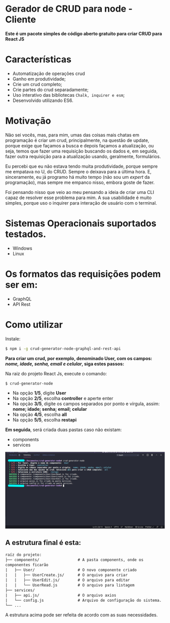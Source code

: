 # __Gerador de CRUD para node - Cliente__

__Este é um pacote simples de código aberto gratuito para criar CRUD para React JS__

# Características
- Automatização de operações crud
- Ganho em produtividade;
- Crie um crud completo;
- Crie partes do crud separadamente;
- Uso interativo das bibliotecas `Chalk, inquirer e esm`;
- Desenvolvido utilizando ES6.

# Motivação
Não sei vocês, mas, para mim, umas das coisas mais chatas em programação é criar um crud, principalmente, na questão de update, porque exige que façamos a busca e depois façamos a atualização, ou seja, temos que fazer uma requisição buscando os dados e, em seguida, fazer outra requisição para a atualização usando, geralmente, formulários.

Eu percebi que eu não estava tendo muita produtividade, porque sempre me empatava no U, do CRUD. Sempre o deixava para a última hora. E, sinceramente, eu já programo há muito tempo (não sou um *expert* da programação), mas sempre me empanco nisso, embora goste de fazer.

Foi pensando nisso que veio ao meu pensando a ideia de criar uma CLI capaz de resolver esse problema para mim. A sua usabilidade é muito simples, porque uso o inquirer para interação de usuário com o terminal. 

# Sistemas Operacionais suportados testados.
- Windows
- Linux

# Os formatos das requisições podem ser em:
 - GraphQL
 - API Rest

# Como utilizar

Instale:

```sh
$ npm i -g crud-generator-node-graphql-and-rest-api
```

__Para criar um crud, por exemplo, denominado User, com os campos: *nome, idade, senha, email e celular*, siga estes passos:__

Na raiz do projeto React Js, execute o comando:

```sh
$ crud-generator-node
```

- Na opção __1/5__, digite __User__
- Na opção __2/5__, escolha __controller__ e aperte enter
- Na opção __3/5__, digite os campos separados por ponto e vírgula, assim: __nome; idade; senha; email; celular__
- Na opção __4/5__, escolha __all__
- Na opção __5/5__, escolha __restapi__

__Em seguida__, será criada duas pastas caso não existam:
- components
- services

![A saída final no terminal](./assets/crud-generator-node.png)

## A estrutura final é esta:


```
raíz do projeto:
├── components/                 # A pasta components, onde os componentes ficarão
|   ├── User/                   # O novo componente criado
|   |   ├── UserCreate.js/      # O arquivo para criar
|   |   ├── UserEdit.js/        # O arquivo para editar
|   |   └── UserRead.js         # O arquivo para listagem
├── services/ 
|   ├── api.js/                 # O arquivo axios
|   └── config.js               # Arquivo de configuração do sistema.
└── ...
```

A estrutura acima pode ser refeita de acordo com as suas necessidades.